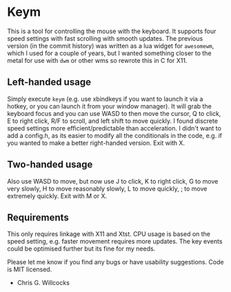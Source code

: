 # Keym
This is a tool for controlling the mouse with the keyboard. It supports four speed settings with fast scrolling with smooth updates. The previous version (in the commit history) was written as a lua widget for ``awesomewm``, which I used for a couple of years, but I wanted something closer to the metal for use with ``dwm`` or other wms so rewrote this in C for X11.

## Left-handed usage
Simply execute ``keym`` (e.g. use xbindkeys if you want to launch it via a hotkey, or you can launch it from your window manager). It will grab the keyboard focus and you can use WASD to then move the cursor, Q to click, E to right click, R/F to scroll, and left shift to move quickly. I found discrete speed settings more efficient/predictable than acceleration. I didn't want to add a config.h, as its easier to modify all the conditionals in the code, e.g. if you wanted to make a better right-handed version. Exit with X.

## Two-handed usage
Also use WASD to move, but now use J to click, K to right click, G to move very slowly, H to move reasonably slowly, L to move quickly, ; to move extremely quickly. Exit with M or X.

## Requirements
This only requires linkage with X11 and Xtst. CPU usage is based on the speed setting, e.g. faster movement requires more updates. The key events could be optimised further but its fine for my needs.

Please let me know if you find any bugs or have usability suggestions. Code is MIT licensed.
- Chris G. Willcocks

